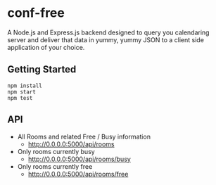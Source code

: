 # conf-free

A Node.js and Express.js backend designed to query you calendaring server and deliver that data in yummy, yummy JSON to a client side application of your choice.

## Getting Started

    npm install
    npm start
    npm test

## API

* All Rooms and related Free / Busy information
  * http://0.0.0.0:5000/api/rooms
* Only rooms currently busy
  * http://0.0.0.0:5000/api/rooms/busy
* Only rooms currently free
  * http://0.0.0.0:5000/api/rooms/free


